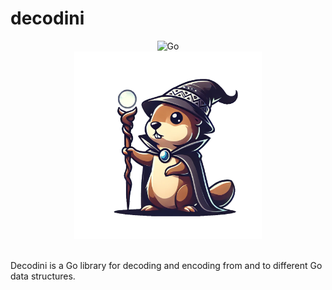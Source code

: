 # decodini

<div align="center">
    <img src="https://img.shields.io/badge/Written_In-Go-00acd7?style=for-the-badge&logo=go" alt="Go" />
</div>

<div align="center">
    <img width="300" src="/assets/decodini.png" alt="evochi" />
</div>

<br />

Decodini is a Go library for decoding and encoding from and to different Go data structures.

